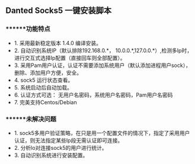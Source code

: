 <h2>Danted Socks5 一键安装脚本</h2>

<h3>******功能特点</h3>
<ul>
<li>1. 采用最新稳定版本 1.4.0 编译安装。</li>
<li>2. 自动识别系统IP（默认排除192.168.0.*， 10.0.0.*,127.0.0.*）,检测多Ip时，进行交互式选择Ip配置（直接回车则全部配置）。</li>
<li>3. 采用Pam用户认证，认证不需要添加系统用户（默认添加进程用户sock），删除、添加用户方便，安全。</li>
<li>4. sock5 运行状态查看。</li>
<li>5. 系统启动后自动加载。</li>
<li>6. 认证方式可选： 无用户名密码，系统用户名密码，Pam用户名密码</li>
<li>7. 完美支持Centos/Debian</li>
</ul>
<h3>******未解决问题</h3>
<ul>
<li>1. sock5多用户验证策略，在只是用一个配置文件的情况下，指定了采用用户认证，则无法指定某些Ip段无需认证即可连接。</li>
<li>2. 分析lo对连接sock5的用户进行统计。</li>
<li>3. 自动识别系统进行安装配置。</li>
</ul>
